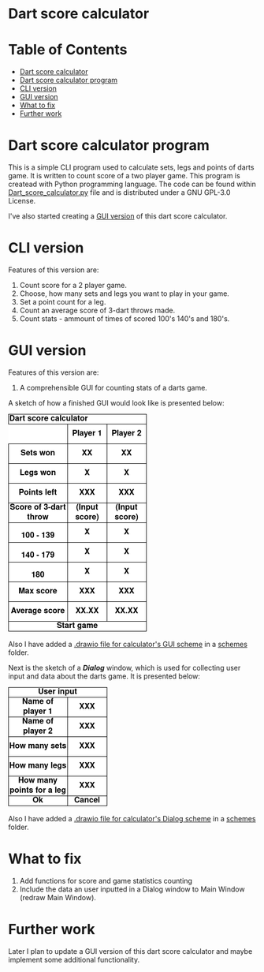 # Dart score calculator

Table of Contents
=================
* [Dart score calculator](#Dart-score-calculator)
* [Dart score calculator program](Dart-score-calculator-program)
* [CLI version](#CLI_version)
* [GUI version](#GUI_version)
* [What to fix](#What-to-fix)
* [Further work](#Further-work)

# Dart score calculator program

This is a simple CLI program used to calculate sets, legs and points of darts game. It is written to count score of a two player game. This program is createad with Python programming language. The code can be found within [Dart_score_calculator.py](Dart_score_calculator.py) file and is distributed under a GNU GPL-3.0 License.

I've also started creating a [GUI version](Dart_score_calculator_GUI.py) of this dart score calculator.

# CLI version

Features of this version are:

1. Count score for a 2 player game.
2. Choose, how many sets and legs you want to play in your game.
3. Set a point count for a leg.
4. Count an average score of 3-dart throws made.
5. Count stats - ammount of times of scored 100's 140's and 180's.

# GUI version

Features of this version are:

1. A comprehensible GUI for counting stats of a darts game.

A sketch of how a finished GUI would look like is presented below:

![Sketch of a dart calculator's GUI](/img/score_calculator_GUI_sketch.png)

Also I have added a [.drawio file for calculator's GUI scheme](/schemes/score_calculator_GUI_sketch.drawio) in a [schemes](/schemes/) folder.

Next is the sketch of a ***Dialog*** window, which is used for collecting user input and data about the darts game. It is presented below:

![Sketch of a dialog for user input](/img/score_calculator_Dialog_sketch.png)

Also I have added a [.drawio file for calculator's Dialog scheme](/schemes/score_calculator_Dialog_sketch.drawio) in a [schemes](/schemes/) folder.


# What to fix

1. Add functions for score and game statistics counting
2. Include the data an user inputted in a Dialog window to Main Window (redraw Main Window).

# Further work
Later I plan to update a GUI version of this dart score calculator and maybe implement some additional functionality.
